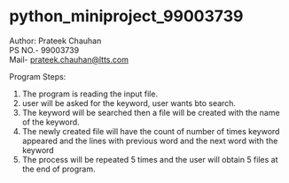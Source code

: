 # python_miniproject_99003739
Author: Prateek Chauhan\
PS NO.- 99003739\
Mail- prateek.chauhan@ltts.com

Program Steps:
1. The program is reading the input file.
2. user will be asked for the keyword, user wants bto search.
3. The keyword will be searched then a file will be created
   with the name of the keyword.
4. The newly created file will have the count of number of times keyword
   appeared and the lines with previous word and the next word with the keyword
5. The process will be repeated 5 times and the user will obtain 5 files at the
   end of program.
